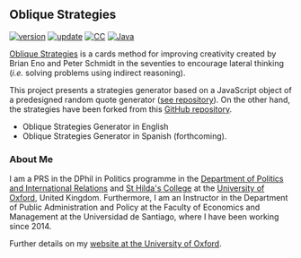 ## Oblique Strategies

[![version](https://img.shields.io/badge/version-v0.2.0-blue.svg)](https://github.com/bgonzalezbustamante/oblique-strategies/blob/master/changelog.txt) [![update](https://img.shields.io/badge/latest%20update-April%202020-orange.svg)](https://github.com/bgonzalezbustamante/oblique-strategies/blob/master/changelog.txt) [![CC](https://img.shields.io/badge/license-CC--BY--4.0-black)](https://github.com/bgonzalezbustamante/oblique-strategies/blob/master/LICENSE.txt) [![Java](https://img.shields.io/badge/Made%20with-JavaScript-yellow)](https://www.javascript.com/) 

[Oblique Strategies](http://www.rtqe.net/ObliqueStrategies/index.html) is a cards method for improving creativity created by Brian Eno and Peter Schmidt in the seventies to encourage lateral thinking (*i.e.* solving problems using indirect reasoning).

This project presents a strategies generator based on a JavaScript object of a predesigned random quote generator ([see repository](https://github.com/b2point0h/random-quote-generator)). On the other hand, the strategies have been forked from this [GitHub repository](https://github.com/ptigas/oblique-strategies).

- Oblique Strategies Generator in English
- Oblique Strategies Generator in Spanish (forthcoming).

### About Me

I am a PRS in the DPhil in Politics programme in the [Department of Politics and International Relations](https://www.politics.ox.ac.uk/) and [St Hilda's College](https://www.sthildas.ox.ac.uk/) at the [University of Oxford](http://www.ox.ac.uk/), United Kingdom. Furthermore, I am an Instructor in the Department of Public Administration and Policy at the Faculty of Economics and Management at the Universidad de Santiago, where I have been working since 2014. 

Further details on my [website at the University of Oxford](http://users.ox.ac.uk/~shil5311/).
